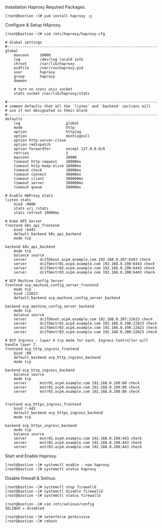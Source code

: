 Installation Haproxy Required Packages.

    [root@bastion ~]# yum install haproxy -y 

Configure & Setup HAproxy. 
    
    [root@bastion ~]# vim /etc/haproxy/haproxy.cfg 
    
    # Global settings
    #---------------------------------------------------------------------
    global
        maxconn     20000
        log         /dev/log local0 info
        chroot      /var/lib/haproxy
        pidfile     /var/run/haproxy.pid
        user        haproxy
        group       haproxy
        daemon
    
        # turn on stats unix socket
        stats socket /var/lib/haproxy/stats
    
    #---------------------------------------------------------------------
    # common defaults that all the 'listen' and 'backend' sections will
    # use if not designated in their block
    #---------------------------------------------------------------------
    defaults
        log                     global
        mode                    http
        option                  httplog
        option                  dontlognull
        option http-server-close
        option redispatch
        option forwardfor       except 127.0.0.0/8
        retries                 3
        maxconn                 20000
        timeout http-request    10000ms
        timeout http-keep-alive 10000ms
        timeout check           10000ms
        timeout connect         40000ms
        timeout client          300000ms
        timeout server          300000ms
        timeout queue           50000ms
    
    # Enable HAProxy stats
    listen stats
        bind :9000
        stats uri /stats
        stats refresh 10000ms
    
    # Kube API Server
    frontend k8s_api_frontend
        bind :6443
        default_backend k8s_api_backend
        mode tcp
    
    backend k8s_api_backend
        mode tcp
        balance source
        server      dc1fbboot.ocp4.example.com 192.168.0.207:6443 check
        server      dc1fbmstr01.ocp4.example.com 192.168.0.198:6443 check
        server      dc1fbmstr02.ocp4.example.com 192.168.0.199:6443 check
        server      dc1fbmstr03.ocp4.example.com 192.168.0.200:6443 check
    
    # OCP Machine Config Server
    frontend ocp_machine_config_server_frontend
        mode tcp
        bind :22623
        default_backend ocp_machine_config_server_backend
    
    backend ocp_machine_config_server_backend
        mode tcp
        balance source
        server      dc1fbboot.ocp4.example.com 192.168.0.207:22623 check
        server      dc1fbmstr01.ocp4.example.com 192.168.0.198:22623 check
        server      dc1fbmstr02.ocp4.example.com 192.168.0.199:22623 check
        server      dc1fbmstr03.ocp4.example.com 192.168.0.200:22623 check
    
    # OCP Ingress - layer 4 tcp mode for each. Ingress Controller will handle layer 7.
    frontend ocp_http_ingress_frontend
        bind :80
        default_backend ocp_http_ingress_backend
        mode tcp
    
    backend ocp_http_ingress_backend
        balance source
        mode tcp
        server      mstr01.ocp4.example.com 192.168.0.198:80 check
        server      mstr02.ocp4.example.com 192.168.0.199:80 check
        server      mstr03.ocp4.example.com 192.168.0.200:80 check
     
    
    frontend ocp_https_ingress_frontend
        bind *:443
        default_backend ocp_https_ingress_backend
        mode tcp
    
    backend ocp_https_ingress_backend
        mode tcp
        balance source
        server      mstr01.ocp4.example.com 192.168.0.198:443 check
        server      mstr02.ocp4.example.com 192.168.0.199:443 check
        server      mstr03.ocp4.example.com 192.168.0.200:443 check


Start and Enable Haproxy.

    [root@bastion ~]# systemctl enable --now haproxy
    [root@bastion ~]# systemctl status haproxy 

Disable firewall & Selinux. 

    [root@bastion ~]# systemctl stop firewalld 
    [root@bastion ~]# systemctl disable firewalld 
    [root@bastion ~]# systemctl status firewalld

    [root@bastion ~]# vim /etc/selinux/config 
    SELINUX = disabled 

    [root@bastion ~]# setenforce permissive 
    [root@bastion ~]# reboot

